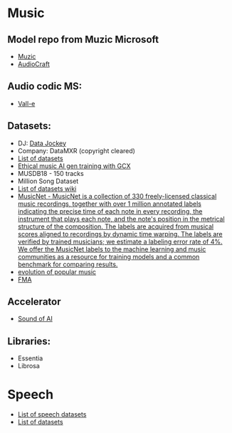 
# Music

## Model repo from Muzic Microsoft
- [Muzic](https://github.com/microsoft/muzic)
- [AudioCraft](https://github.com/facebookresearch/audiocraft)

## Audio codic MS: 
- [Vall-e](https://newatlas.com/technology/microsoft-vall-e-speech-synthesis/)

## Datasets: 
- DJ: [Data Jockey](https://github.com/GeorgeMcIntire/DataJockey)
- Company: DataMXR (copyright cleared)
- [List of datasets](https://github.com/Yuan-ManX/ai-audio-datasets-list)
- [Ethical music AI gen training with GCX](https://medium.com/platform-stream/future-proofing-generative-music-global-copyright-exchange-unveils-new-clean-catalog-for-ethical-1046b215b730)
- MUSDB18 - 150 tracks
- Million Song Dataset
- [List of datasets wiki](https://github.com/Yuan-ManX/ai-audio-datasets-list)
- [MusicNet - MusicNet is a collection of 330 freely-licensed classical music recordings, together with over 1 million annotated labels indicating the precise time of each note in every recording, the instrument that plays each note, and the note's position in the metrical structure of the composition. The labels are acquired from musical scores aligned to recordings by dynamic time warping. The labels are verified by trained musicians; we estimate a labeling error rate of 4%. We offer the MusicNet labels to the machine learning and music communities as a resource for training models and a common benchmark for comparing results.](https://zenodo.org/record/5120004#.Y56UPnZBw7d)
- [evolution of popular music](https://figshare.com/articles/dataset/Main_Dataset_for_Evolution_of_Popular_Music_USA_1960_2010_/1309953)
- [FMA](https://github.com/mdeff/fma)


## Accelerator
- [Sound of AI](https://thesoundofai.com/accelerator.html#about)


## Libraries: 
- Essentia
- Librosa

# Speech

- [List of speech datasets](https://huggingface.co/blog/audio-datasets)
- [List of datasets](https://github.com/Yuan-ManX/ai-audio-datasets-list)
